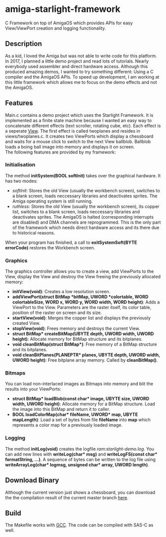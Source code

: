 # amiga-starlight-framework
C Framework on top of AmigaOS which provides APIs for easy View/ViewPort creation and logging functionality. 

## Description
As a kid, I loved the Amiga but was not able to write code for this platform. In 2017, I planned a little demo project 
and read lots of tutorials. Nearly everybody used assembler and direct hardware access. Although this produced amazing demos,
I wanted to try something different: Using a C compiler and the AmigaOS APIs. To speed up development, I am working at 
this little framework which allows me to focus on the demo effects and not the AmigaOS.

## Features
Main.c contains a demo project which uses the Starlight Framework. It is implemented as a finite state machine because I
wanted an easy way to concatenate different effects (text scroller, rotating cube, etc). Each effect is a seperate 
[View](http://wiki.amigaos.net/wiki/Classic_Graphics_Primitives). The first effect is called twoplanes and resides in 
views/twoplanes.c. It creates two ViewPorts which display a chessboard and waits for a mouse click to switch
to the next View ballblob. Ballblob loads a boing ball image into memory and displays it on screen.  
The following features are provided by my framework:

### Initialisation
The method **initSystem(BOOL softInit)** takes over the graphical hardware. It has two modes:
* *softInit*: Stores the old View (usually the workbench screen), switches to a blank screen, loads neccessary libraries
and deactivates sprites. The Amiga operating system is still running.
* *ruthless*: Stores the old View (usually the workbench screen), its copper list, switches to a blank screen, loads 
neccessary libraries and deactivates sprites. The AmigaOS is halted (corresponding interrupts are disabled) and DMA channels 
are reprogrammed. This is the only part of the framework which needs direct hardware access and its there due to historical
reasons.

When your program has finished, a call to **exitSystemSoft(BYTE errorCode)** restores the Workbench screen.

### Graphics
The graphics controller allows you to create a view, add ViewPorts to the View, display the View and destroy the View freeing
the previously allocated memory:
* **initView(void)**: Creates a low resolution screen.
* **addViewPort(struct BitMap *bitMap, UWORD *colortable, WORD colortableSize, WORD x, WORD y, WORD width, WORD height)**: Adds
a ViewPort to the View. Parameters are the raster itself, its color table, position of the raster on screen and its size.
* **startView(void)**: Merges the copper list and displays the previously created View.
* **stopView(void)**: Frees memory and destroys the current View.
* **struct BitMap\* createBitMap(UBYTE depth, UWORD width, UWORD height)**: Allocate memory for BitMap structure and its bitplanes.
* **void cleanBitMap(struct BitMap\*)**: Free memory of a BitMap structure and its bitplanes. 
* **void cleanBitPlanes(PLANEPTR\* planes, UBYTE depth, UWORD width, UWORD height)**: Free bitplane array memory. Called by **cleanBitMap()**.

### Bitmaps
You can load non-interlaced images as Bitmaps into memory and blit the results into your ViewPorts:
* **struct BitMap\* loadBlob(const char\* image, UBYTE size, UWORD width, UWORD height)**: Allocate memory for a BitMap structure. 
Load the image into this BitMap and return it to caller.
* **BOOL loadColorMap(char\* fileName, UWORD\* map, UBYTE mapLength)**: Load a set of bytes from file **fileName** into **map** 
which represents a color map for a previously loaded image. 

### Logging
The method **initLog(void)** creates the logfile *ram:starlight-demo.log*. You can add new lines with **writeLog(char\* msg)**
and **writeLogFS(const char\* formatString, ...)**. A sequence of bytes can be written to the log file using
**writeArrayLog(char\* logmsg, unsigned char\* array, UWORD length)**.

## Download Binary
Although the current version just shows a chessboard, you can download the the compilation result of the current master
branch [here](https://s3.eu-central-1.amazonaws.com/codebuild-eu-central-1-4040-3447-3876-output-bucket/amiga/starlight-gcc-build).

## Build
The Makefile works with [GCC](http://aminet.net/package/dev/gcc/m68k-amigaos-gcc). The code can be compiled with SAS-C as well.
